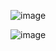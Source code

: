 ![image](https://github.com/user-attachments/assets/45b70713-4e9a-4b34-94ce-842ab7e3c2fa)

![image](https://github.com/user-attachments/assets/051b65e6-ff36-4fc0-9af9-00cd87d80de0)
